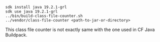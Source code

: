 ```
sdk install java 19.2.1-grl
sdk use java 19.2.1-grl
../bin/build-class-file-counter.sh
../vendor/class-file-counter <path-to-jar-or-directory>
```

This class file counter is not exactly same with the one used in CF Java Buildpack.